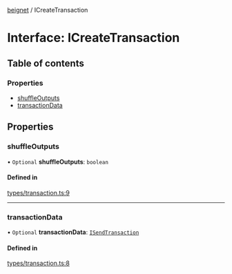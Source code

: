 [beignet](../README.md) / ICreateTransaction

# Interface: ICreateTransaction

## Table of contents

### Properties

- [shuffleOutputs](ICreateTransaction.md#shuffleoutputs)
- [transactionData](ICreateTransaction.md#transactiondata)

## Properties

### shuffleOutputs

• `Optional` **shuffleOutputs**: `boolean`

#### Defined in

[types/transaction.ts:9](https://github.com/synonymdev/beignet/blob/3144d66/src/types/transaction.ts#L9)

___

### transactionData

• `Optional` **transactionData**: [`ISendTransaction`](ISendTransaction.md)

#### Defined in

[types/transaction.ts:8](https://github.com/synonymdev/beignet/blob/3144d66/src/types/transaction.ts#L8)
